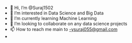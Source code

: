 - 👋 Hi, I’m @Suraj1502
- 👀 I’m interested in Data Science and Big Data 
- 🌱 I’m currently learning Machine Learning 
- 💞️ I’m looking to collaborate on any data science projects 
- 📫 How to reach me main to -ysuraj055@gmail.com 
- 

<!---
Suraj1502/Suraj1502 is a ✨ special ✨ repository because its `README.md` (this file) appears on your GitHub profile.
You can click the Preview link to take a look at your changes.
--->
